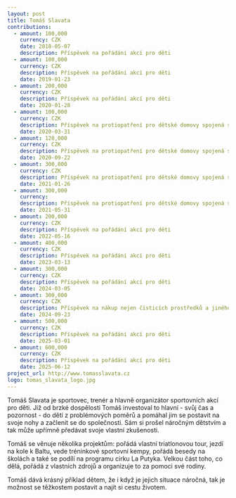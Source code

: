 ```yaml
---
layout: post
title: Tomáš Slavata
contributions:
  - amount: 100,000
    currency: CZK
    date: 2018-05-07
    description: Příspěvek na pořádání akcí pro děti
  - amount: 100,000
    currency: CZK
    description: Příspěvek na pořádání akcí pro děti
    date: 2019-01-23
  - amount: 200,000
    currency: CZK
    description: Příspěvek na pořádání akcí pro děti
    date: 2020-01-28
  - amount: 100,000
    currency: CZK
    description: Příspěvek na protiopatření pro dětské domovy spojená s covid-19
    date: 2020-03-31
  - amount: 120,000
    currency: CZK
    description: Příspěvek na protiopatření pro dětské domovy spojená s covid-19
    date: 2020-09-22
  - amount: 300,000
    currency: CZK
    description: Příspěvek na protiopatření pro dětské domovy spojená s covid-19
    date: 2021-01-26
  - amount: 300,000
    currency:
    description: Příspěvek na protiopatření pro dětské domovy spojená s covid-19
    date: 2021-05-31
  - amount: 200,000
    currency: CZK
    description: Příspěvek na pořádání akcí pro děti
    date: 2022-05-16
  - amount: 400,000
    currency: CZK
    description: Příspěvek na pořádání akcí pro děti
    date: 2023-03-13
  - amount: 300,000
    currency: CZK
    description: Příspěvek na pořádání akcí pro děti
    date: 2024-03-05
  - amount: 300,000
    currency: CZK
    description: Příspěvek na nákup nejen čisticích prostředků a jiného vybavení pro zvládnutí úklidu v dětských domovech, které byly postižené povodňoovou situací v září 2024
    date: 2024-09-23
  - amount: 500,000
    currency: CZK
    description: Příspěvek na pořádání akcí pro děti
    date: 2025-03-01
  - amount: 600,000
    currency: CZK
    description: Příspěvek na pořádání akcí pro děti
    date: 2025-06-12
project_url: http://www.tomasslavata.cz
logo: tomas_slavata_logo.jpg
---
```


Tomáš Slavata je sportovec, trenér a hlavně organizátor sportovních akcí pro děti. Již od brzké dospělosti Tomáš investoval to hlavní - svůj čas a pozornost - do dětí z problémových poměrů a pomáhal jim se postavit na svoje nohy a začlenit se do společnosti. Sám si prošel náročným dětstvím a tak může upřímně předávat svoje vlastní zkušenosti.

Tomáš se věnuje několika projektům: pořádá vlastní triatlonovou tour, jezdí na kole k Baltu, vede tréninkové sportovní kempy, pořádá besedy na školách a také se podílí na programu cirku La Putyka. Velkou část toho, co dělá, pořádá z vlastních zdrojů a organizuje to za pomoci své rodiny.

Tomáš dává krásný příklad dětem, že i když je jejich situace náročná, tak je možnost se těžkostem postavit a najít si cestu životem.

